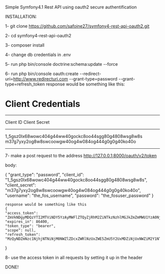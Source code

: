 Simple Symfony4.1 Rest API using oauth2 secure authentification

INSTALLATION: 

1- git clone https://github.com/safoine27/symfony4-rest-api-oauth2.git

2- cd symfony4-rest-api-oauth2

3- composer install  

4- change db credentials in .env

5- run php bin/console doctrine:schema:update --force

6- run php bin/console oauth:create --redirect-uri=http://www.redirecturi.com --grant-type=password --grant-type=refresh_token
 response would be something like this:
 
 Client Credentials
==================

 ------------------------------------------------------ --------------------------------------------------
  Client ID                                              Client Secret
 ------------------------------------------------------ --------------------------------------------------
  1_5gsz0lx68wowc404g44ww40gockc8oo44sgg80g4808wsg8w8s   m37g7yxy2og8w8swcoowgw40og4w084og444g0g0g40ko40o
 ------------------------------------------------------ --------------------------------------------------

7- make a post request to the address http://127.0.0.1:8000/oauth/v2/token

   body: 
   
   {
    "grant_type": "password",
    "client_id": "1_5gsz0lx68wowc404g44ww40gockc8oo44sgg80g4808wsg8w8s",
    "client_secret": "m37g7yxy2og8w8swcoowgw40og4w084og444g0g0g40ko40o",
    "username": "the_fos_username",
    "password": "the_fosuser_password"
    }
    
    response would be something like this 
    {
    "access_token": "ZmVkNDgyMDQzYTI2MTViNDY5YzAyMWFlZTQyZjRhM2ZiNTkzNzhlMGJkZmZmMWU1YzA0NjEzZjk2YWQxYjQ0ZQ",
    "expires_in": 86400,
    "token_type": "bearer",
    "scope": null,
    "refresh_token": "MzQyNDZmNzc1NjhjNTNiNjM0NWZlZDcxZWRlNzUxZWE5ZmU5Y2UxMDZiNjUxNWZiM2Y1NTI2NzYwOGFmYTQ2Mg"
}

8- use the access token in all requests by setting it up in the header

DONE!


